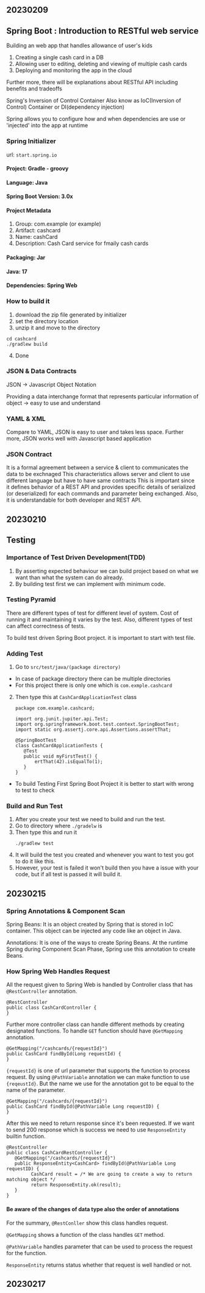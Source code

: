 ## 20230209
## Spring Boot : Introduction to RESTful web service

Building an web app that handles allowance of user's kids
1. Creating a single cash card in a DB
2. Allowing user to editing, deleting and viewing of multiple cash cards
3. Deploying and monitoring the app in the cloud

Further more, there will be explanations about RESTful API including benefits and tradeoffs

Spring's Inversion of Control Container
Also know as IoC(Inversion of Control) Container or DI(dependency injection)

Spring allows you to configure how and when dependencies are use or 'injected' into the app at runtime

### Spring Initializer
url: `start.spring.io`
#### Project: Gradle - groovy
#### Language: Java
#### Spring Boot Version: 3.0x

#### Project Metadata
1. Group: com.example (or example)
2. Artifact: cashcard 
3. Name: cashCard 
4. Description: Cash Card service for fmaily cash cards 

#### Packaging: Jar
#### Java: 17

#### Dependencies: Spring Web

### How to build it
1. download the zip file generated by initializer
2. set the directory location
3. unzip it and move to the directory
```
cd cashcard
./gradlew build
```
4. Done

### JSON & Data Contracts
JSON -> Javascript Object Notation

Providing a data interchange format that represents particular information of  object -> easy to use and understand

### YAML & XML

Compare to YAML, JSON is easy to user and takes less space.
Further more, JSON works well with Javascript based application

### JSON Contract
It is a formal agreement between a service & client to communicates the data to be exchnaged
This characteristics allows server and client to use different language but have to have same contracts
This is important since it defines behavior of a REST API and provides specific details of serialized (or deserialized) for each commands and parameter being exchanged.
Also, it is understandable for both developer and REST API.

## 20230210
## Testing
### Importance of Test Driven Development(TDD)
1. By asserting expected behaviour we can build project based on what we want than what the system can do already.
2. By building test first we can implement with minimum code.

### Testing Pyramid
There are different types of test for different level of system. Cost of running it and maintaining it varies by the test.
Also, different types of test can affect correctness of tests.

To build test driven Spring Boot project. it is important to start with test file.
### Adding Test
1. Go to `src/test/java/(package directory)`
- In case of package directory there can be multiple directories
- For this project there is only one which is `com.exmple.cashcard`
2. Then type this at `CashCardApplicationTest` class
    ```
   package com.example.cashcard;
   
   import org.junit.jupiter.api.Test;
   import org.springframework.boot.test.context.SpringBootTest;
   import static org.assertj.core.api.Assertions.assertThat;
   
   @SpringBootTest 
   class CashCardApplicationTests {
       @Test
       public void myFirstTest() {
           ertThat(42).isEqualTo(1);
       }
   }
   ```
- To build Testing First Spring Boot Project it is better to start with wrong to test to check
### Build and Run Test
1. After you create your test we need to build and run the test.
2. Go to directory where `./gradelw` is
3. Then type this and run it
   ```
   ./gradlew test
   ```
4. It will build the test you created and whenever you want to test you got to do it like this.
5. However, your test is failed it won't build then you have a issue with your code, but if all test is passed it will build it.

## 20230215
### Spring Annotations & Component Scan

Spring Beans: It is an object created by Spring that is stored in IoC container. This object can be injected any code like an object in Java.

Annotations: It is one of the ways to create Spring Beans. At the runtime Spring during Component Scan Phase, Spring use this annotation to create Beans.

### How Spring Web Handles Request
All the request given to Spring Web is handled by Controller class that has `@RestController` annotation.
```
@RestController
public class CashCardController {
}
```
Further more controller class can handle different methods by creating designated functions.
To handle `GET` function should have `@GetMapping` annotation. 
```
@GetMapping("/cashcards/{requestId}")
public CashCard findById(Long requestId) {
}
```
`{requestId}` is one of url parameter that supports the function to process request.
By using `@PathVariable` annotation we can make function to use  `{reqeustId}`. But the name we use for the annotation got to be equal to the name of the parameter.

```
@GetMapping("/cashcards/{requestId}")
public CashCard findById(@PathVariable Long requestID) {
}
```

After this we need to return response since it's been requested.
If we want to send 200 response which is success we need to use `ResponseEntity` builtin function.
```
@RestController
public class CashCardRestController {
   @GetMapping("/cashcards/{requestId}")
   public ResponseEntity<CashCard> findById(@PathVariable Long requestID) {
         CashCard result = /* We are going to create a way to return matching object */
         return ResponseEntity.ok(result);
   }
}
```

#### Be aware of the changes of data type also the order of annotations

For the summary, `@RestConller` show this class handles request.

`@GetMapping` shows a function of the class handles `GET` method.

`@PathVariable` handles parameter that can be used to process the request for the function.

`ResponseEntity` returns status whether that request is well handled or not.

## 20230217

